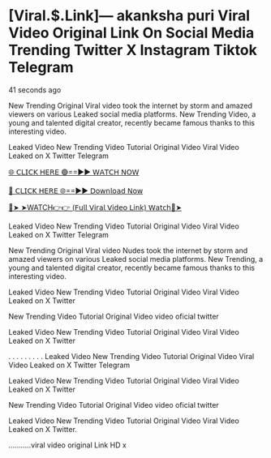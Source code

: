 # [Viral.$.Link]— akanksha puri Viral Video Original Link On Social Media Trending Twitter X Instagram Tiktok Telegram


41 seconds ago

New Trending Original Viral video took the internet by storm and amazed viewers on various Leaked social media platforms. New Trending Video, a young and talented digital creator, recently became famous thanks to this interesting video.

Leaked Video New Trending Video Tutorial Original Video Viral Video Leaked on X Twitter Telegram

[🌐 𝖢𝖫𝖨𝖢𝖪 𝖧𝖤𝖱𝖤 🟢==►► 𝖶𝖠𝖳𝖢𝖧 𝖭𝖮𝖶](https://cutt.ly/2rwGZiyO)

[🔴 𝖢𝖫𝖨𝖢𝖪 𝖧𝖤𝖱𝖤 🌐==►► 𝖣𝗈𝗐𝗇𝗅𝗈𝖺𝖽 𝖭𝗈𝗐](https://cutt.ly/2rwGZiyO)

[🔴➤ ➤WATCH👉👉 (𝖥𝗎𝗅𝗅 𝖵𝗂𝗋𝖺𝗅 𝖵𝗂𝖽𝖾𝗈 𝖫𝗂𝗇𝗄) 𝖶𝖺𝗍𝖼𝗁🔴➤](https://cutt.ly/2rwGZiyO)



Leaked Video New Trending Video Tutorial Original Video Viral Video Leaked on X Twitter Telegram

New Trending Original Viral video Nudes took the internet by storm and amazed viewers on various Leaked social media platforms. New Trending, a young and talented digital creator, recently became famous thanks to this interesting video.

Leaked Video New Trending Video Tutorial Original Video Viral Video Leaked on X Twitter

New Trending Video Tutorial Original Video video oficial twitter

Leaked Video New Trending Video Tutorial Original Video Viral Video Leaked on X Twitter

. . . . . . . . . Leaked Video New Trending Video Tutorial Original Video Viral Video Leaked on X Twitter Telegram

Leaked Video New Trending Video Tutorial Original Video Viral Video Leaked on X Twitter

New Trending Video Tutorial Original Video video oficial twitter

Leaked Video New Trending Video Tutorial Original Video Viral Video Leaked on X Twitter.

...........viral video original Link HD x
